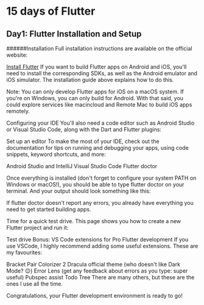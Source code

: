# 15 days of Flutter
## Day1: Flutter Installation and Setup
######Installation
Full installation instructions are available on the official website:

[​Install Flutter​](https://flutter.dev/docs/get-started/install)
If you want to build Flutter apps on Android and iOS, you'll need to install the corresponding SDKs, as well as the Android emulator and iOS simulator. The installation guide above explains how to do this.

Note: You can only develop Flutter apps for iOS on a macOS system. If you're on Windows, you can only build for Android. With that said, you could explore services like macincloud and Remote Mac to build iOS apps remotely.

Configuring your IDE
You'll also need a code editor such as Android Studio or Visual Studio Code, along with the Dart and Flutter plugins:

​Set up an editor​
To make the most of your IDE, check out the documentation for tips on running and debugging your apps, using code snippets, keyword shortcuts, and more:

​Android Studio and IntelliJ​
​Visual Studio Code​
Flutter doctor

Once everything is installed (don't forget to configure your system PATH on Windows or macOS!), you should be able to type flutter doctor on your terminal. And your output should look something like this:



If flutter doctor doesn't report any errors, you already have everything you need to get started building apps.

Time for a quick test drive. This page shows you how to create a new Flutter project and run it:

​Test drive​
Bonus: VS Code extensions for Pro Flutter development
If you use VSCode, I highly recommend adding some useful extensions. These are my favourites:

​Bracket Pair Colorizer 2​
​Dracula official theme (who doesn't like Dark Mode? 😉)
​Error Lens (get any feedback about errors as you type: super useful)
​Pubspec assist​
​Todo Tree​
There are many others, but these are the ones I use all the time.

Congratulations, your Flutter development environment is ready to go!
